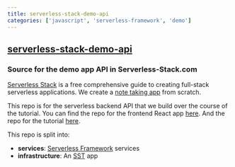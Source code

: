 ```yaml
---
title: serverless-stack-demo-api
categories: ['javascript', 'serverless-framework', 'demo']
---
```

## [serverless-stack-demo-api](https://github.com/AnomalyInnovations/serverless-stack-demo-api)

### Source for the demo app API in Serverless-Stack.com


[Serverless Stack](http://serverless-stack.com) is a free comprehensive guide to creating full-stack serverless applications. We create a [note taking app](http://demo2.serverless-stack.com) from scratch.

This repo is for the serverless backend API that we build over the course of the tutorial. You can find the repo for the frontend React app [here](https://github.com/AnomalyInnovations/serverless-stack-demo-client). And the repo for the tutorial [here](https://github.com/AnomalyInnovations/serverless-stack-com).

This repo is split into:

- **services**: [Serverless Framework](https://github.com/serverless/serverless) services
- **infrastructure**: An [SST](https://github.com/serverless-stack/serverless-stack) app
